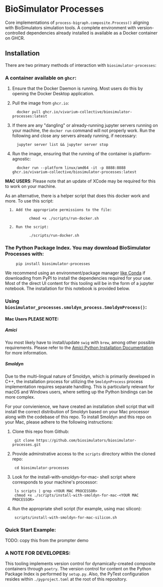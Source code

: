 # BioSimulator Processes


Core implementations of `process-bigraph.composite.Process()` aligning with BioSimulators simulation 
tools. A complete environment with version-controlled dependencies already installed is available as a Docker container on GHCR.


## Installation

There are two primary methods of interaction with `biosimulator-processes`:

### A container available on `ghcr`:


   1. Ensure that the Docker Daemon is running. Most users do this by opening the Docker Desktop application.
   2. Pull the image from `ghcr.io`:
         
            docker pull ghcr.io/vivarium-collective/biosimulator-processes:latest
   
   3. If there are any "dangling" or already-running jupyter servers running on your machine, the `docker run` command will not properly work. Run the following and close any servers already running, if necessary:
   
            jupyter server list && jupyter server stop

   4. Run the image, ensuring that the running of the container is platform-agnostic:
   
            docker run --platform linux/amd64 -it -p 8888:8888 ghcr.io/vivarium-collective/biosimulator-processes:latest


   **MAC USERS**: Please note that an update of XCode may be required for this to work on your machine.
   
   As an alternative, there is a helper script that does this docker work and more. To use this script:
   
      1. Add the appropriate permissions to the file:
            
               chmod +x ./scripts/run-docker.sh
   
      2. Run the script:
   
               ./scripts/run-docker.sh

### The Python Package Index. You may download BioSimulator Processes with: 

         pip install biosimulator-processes

We recommend using an environment/package manager [like Conda](https://conda.io/projects/conda/en/latest/index.html) if downloading from PyPI to 
install the dependencies required for your use. Most of the direct UI content for this tooling will be in the form of
a jupyter notebook. The installation for this notebook is provided below.

### Using `biosimulator_processes.smoldyn_process.SmoldynProcess()`: 

#### Mac Users PLEASE NOTE: 

##### **Amici**
You most likely have to install/update `swig` with `brew`, among other possible requirements. Please refer to the
[Amici Python Installation Documentation](https://amici.readthedocs.io/en/latest/python_installation.html) for 
more information.

##### **Smoldyn**
Due to the multi-lingual nature of Smoldyn, which is primarily 
developed in C++, the installation process for utilizing 
the `SmoldynProcess` process implementation requires separate handling. This is particularly 
relevant for macOS and Windows users, where setting up the Python bindings can be more complex.

For your convienience, we have created an installation shell script that will install the correct distribution of 
Smoldyn based on your Mac processor along with the codebase of this repo. To install Smoldyn and this repo on your 
Mac, please adhere to the following instructions:

1. Clone this repo from Github:

        git clone https://github.com/biosimulators/biosimulator-processes.git

2. Provide adminstrative access to the `scripts` directory within the cloned repo:

        cd biosimulator-processes

3. Look for the install-with-smoldyn-for-mac-<YOUR MAC PROCESSOR> shell script where <YOUR MAC PROCESSOR> corresponds 
    to your machine's processor:

        ls scripts | grep <YOUR MAC PROCESSOR>
        chmod +x ./scripts/install-with-smoldyn-for-mac-<YOUR MAC PROCESSOR>

4. Run the appropriate shell script (for example, using mac silicon):

        scripts/install-with-smoldyn-for-mac-silicon.sh

### Quick Start Example:
TODO: copy this from the prompter demo

### A NOTE FOR DEVELOPERS:
This tooling implements version control for dynamically-created composite containers through
`poetry`. The version control for content on the Python Package Index is performed by 
`setup.py`. Also, the PyTest configuration resides within `./pyproject.toml` at the root of this repository.
